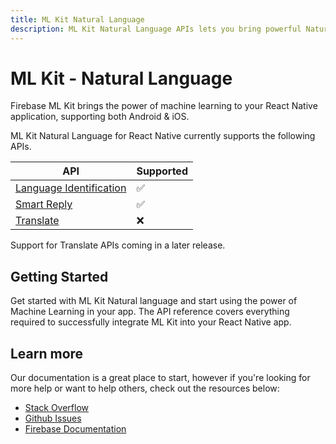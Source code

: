 ```yaml
---
title: ML Kit Natural Language
description: ML Kit Natural Language APIs lets you bring powerful Natural Language machine learning features into your React Native app.
---
```


# ML Kit - Natural Language

Firebase ML Kit brings the power of machine learning to your React Native application, supporting both Android & iOS.

<Youtube id="ejrn_JHksws" />

ML Kit Natural Language for React Native currently supports the following APIs.

| API                                 | Supported |
|-------------------------------------|-----------|
| [Language Identification](https://firebase.google.com/docs/ml-kit/identify-languages)             | ✅        |
| [Smart Reply](https://firebase.google.com/docs/ml-kit/generate-smart-replies)                         | ✅        |
| [Translate](https://firebase.google.com/docs/ml-kit/translation)                           | ❌        |

Support for Translate APIs coming in a later release.

## Getting Started

<Grid columns="2">
	<Block
		icon="build"
		color="#ffc107"
		title="Quick Start"
		to="/quick-start"
	>
    Get started with ML Kit Natural language and start using the power of Machine Learning in your app.
	</Block>
  <Block
		icon="layers"
		color="#03A9F4"
		title="Reference"
		to="/reference"
	>
    The API reference covers everything required to successfully integrate ML Kit into your React Native app.
	</Block>
</Grid>

## Learn more

Our documentation is a great place to start, however if you're looking for more help or want to help others,
check out the resources below:

- [Stack Overflow](https://stackoverflow.com/questions/tagged/react-native-firebase-mlkit)
- [Github Issues](https://github.com/invertase/react-native-firebase/labels/Service%3A%20ML%20Natural%20Language)
- [Firebase Documentation](https://firebase.google.com/docs/ml-kit?utm_source=invertase&utm_medium=react-native-firebase&utm_campaign=mlkit)
